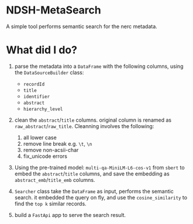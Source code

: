 # NDSH-MetaSearch

A simple tool performs semantic search for the nerc metadata.

# What did I do?

1. parse the metadata into a `DataFrame` with the following columns, using the `DataSourceBuilder` class:

    - `recordId`
    - `title`
    - `identifier`
    - `abstract`
    - `hierarchy_level`

2. clean the `abstract`/`title` columns. original column is renamed as `raw_abstract`/`raw_title`. Cleanning involves the following:

    1. all lower case
    2. remove line break e.g. `\t`, `\n`
    3. remove non-acsii-char
    4. fix_unicode errors

3. Using the pre-trained model: `multi-qa-MiniLM-L6-cos-v1` from `sbert` to embed the `abstract`/`title` columns, and save the embedding as `abstract_emb`/`title_emb` columns.

4. `Searcher` class take the `DataFrame` as input, performs the semantic search. it embedded the query on fly, and use the `cosine_similarity` to find the `top k` similar records.

5. build a `FastApi` app to serve the search result.